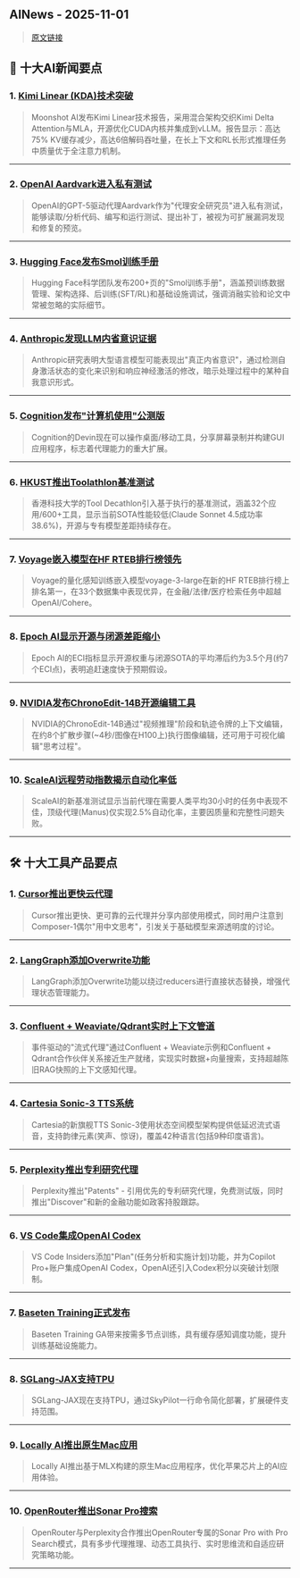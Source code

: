 ## AINews - 2025-11-01

> [原文链接](https://news.smol.ai/issues/25-10-30-not-much/)

## 📰 十大AI新闻要点

### 1. [Kimi Linear (KDA)技术突破](https://twitter.com/Kimi_Moonshot/status/1983937694360322136)
> Moonshot AI发布Kimi Linear技术报告，采用混合架构交织Kimi Delta Attention与MLA，开源优化CUDA内核并集成到vLLM。报告显示：高达75% KV缓存减少，高达6倍解码吞吐量，在长上下文和RL长形式推理任务中质量优于全注意力机制。

---

### 2. [OpenAI Aardvark进入私有测试](https://twitter.com/OpenAI/status/1983956431360659467)
> OpenAI的GPT-5驱动代理Aardvark作为"代理安全研究员"进入私有测试，能够读取/分析代码、编写和运行测试、提出补丁，被视为可扩展漏洞发现和修复的预览。

---

### 3. [Hugging Face发布Smol训练手册](https://huggingface.co/spaces/HuggingFaceTB/smol-training-playbook)
> Hugging Face科学团队发布200+页的"Smol训练手册"，涵盖预训练数据管理、架构选择、后训练(SFT/RL)和基础设施调试，强调消融实验和论文中常被忽略的实际细节。

---

### 4. [Anthropic发现LLM内省意识证据](https://www.anthropic.com/research/introspection)
> Anthropic研究表明大型语言模型可能表现出"真正内省意识"，通过检测自身激活状态的变化来识别和响应神经激活的修改，暗示处理过程中的某种自我意识形式。

---

### 5. [Cognition发布"计算机使用"公测版](https://twitter.com/cognition/status/1983983151157563762)
> Cognition的Devin现在可以操作桌面/移动工具，分享屏幕录制并构建GUI应用程序，标志着代理能力的重大扩展。

---

### 6. [HKUST推出Toolathlon基准测试](https://twitter.com/junxian_he/status/1983834164727312391)
> 香港科技大学的Tool Decathlon引入基于执行的基准测试，涵盖32个应用/600+工具，显示当前SOTA性能较低(Claude Sonnet 4.5成功率38.6%)，开源与专有模型差距持续存在。

---

### 7. [Voyage嵌入模型在HF RTEB排行榜领先](https://twitter.com/_avichawla/status/1983783708047093838)
> Voyage的量化感知训练嵌入模型voyage-3-large在新的HF RTEB排行榜上排名第一，在33个数据集中表现优异，在金融/法律/医疗检索任务中超越OpenAI/Cohere。

---

### 8. [Epoch AI显示开源与闭源差距缩小](https://twitter.com/EpochAIResearch/status/1983987212183335097)
> Epoch AI的ECI指标显示开源权重与闭源SOTA的平均滞后约为3.5个月(约7个ECI点)，表明追赶速度快于预期假设。

---

### 9. [NVIDIA发布ChronoEdit-14B开源编辑工具](https://twitter.com/_akhaliq/status/1983953896415604836)
> NVIDIA的ChronoEdit-14B通过"视频推理"阶段和轨迹令牌的上下文编辑，在约8个扩散步骤(~4秒/图像在H100上)执行图像编辑，还可用于可视化编辑"思考过程"。

---

### 10. [ScaleAI远程劳动指数揭示自动化率低](https://scale.com/leaderboard/rli)
> ScaleAI的新基准测试显示当前代理在需要人类平均30小时的任务中表现不佳，顶级代理(Manus)仅实现2.5%自动化率，主要因质量和完整性问题失败。

---

## 🛠️ 十大工具产品要点

### 1. [Cursor推出更快云代理](https://twitter.com/cursor_ai/status/1983954528933421419)
> Cursor推出更快、更可靠的云代理并分享内部使用模式，同时用户注意到Composer-1偶尔"用中文思考"，引发关于基础模型来源透明度的讨论。

---

### 2. [LangGraph添加Overwrite功能](https://twitter.com/caspar_br/status/1983949095837519901)
> LangGraph添加Overwrite功能以绕过reducers进行直接状态替换，增强代理状态管理能力。

---

### 3. [Confluent + Weaviate/Qdrant实时上下文管道](https://twitter.com/weaviate_io/status/1983921589163835398)
> 事件驱动的"流式代理"通过Confluent + Weaviate示例和Confluent + Qdrant合作伙伴关系接近生产就绪，实现实时数据+向量搜索，支持超越陈旧RAG快照的上下文感知代理。

---

### 4. [Cartesia Sonic-3 TTS系统](https://twitter.com/ArtificialAnlys/status/1983879759194157194)
> Cartesia的新旗舰TTS Sonic-3使用状态空间模型架构提供低延迟流式语音，支持韵律元素(笑声、惊讶)，覆盖42种语言(包括9种印度语言)。

---

### 5. [Perplexity推出专利研究代理](https://twitter.com/perplexity_ai/status/1983875975877423277)
> Perplexity推出"Patents" - 引用优先的专利研究代理，免费测试版，同时推出"Discover"和新的金融功能如政客持股跟踪。

---

### 6. [VS Code集成OpenAI Codex](https://twitter.com/code/status/1983942033879257195)
> VS Code Insiders添加"Plan"(任务分析和实施计划)功能，并为Copilot Pro+账户集成OpenAI Codex，OpenAI还引入Codex积分以突破计划限制。

---

### 7. [Baseten Training正式发布](https://twitter.com/basetenco/status/1983958807353934180)
> Baseten Training GA带来按需多节点训练，具有缓存感知调度功能，提升训练基础设施能力。

---

### 8. [SGLang-JAX支持TPU](https://twitter.com/skypilot_org/status/1983957542863851899)
> SGLang-JAX现在支持TPU，通过SkyPilot一行命令简化部署，扩展硬件支持范围。

---

### 9. [Locally AI推出原生Mac应用](https://twitter.com/LocallyAIApp/status/1983957683737915405)
> Locally AI推出基于MLX构建的原生Mac应用程序，优化苹果芯片上的AI应用体验。

---

### 10. [OpenRouter推出Sonar Pro搜索](https://openrouter.ai/perplexity/sonar-pro-search)
> OpenRouter与Perplexity合作推出OpenRouter专属的Sonar Pro with Pro Search模式，具有多步代理推理、动态工具执行、实时思维流和自适应研究策略功能。

---
